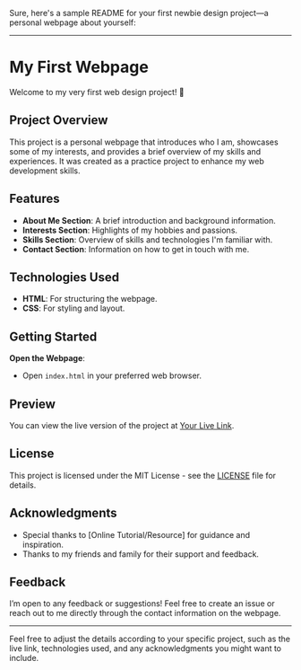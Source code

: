 Sure, here's a sample README for your first newbie design project—a personal webpage about yourself:

---

# My First Webpage

Welcome to my very first web design project! 🎉

## Project Overview

This project is a personal webpage that introduces who I am, showcases some of my interests, and provides a brief overview of my skills and experiences. It was created as a practice project to enhance my web development skills.

## Features

- **About Me Section**: A brief introduction and background information.
- **Interests Section**: Highlights of my hobbies and passions.
- **Skills Section**: Overview of skills and technologies I'm familiar with.
- **Contact Section**: Information on how to get in touch with me.

## Technologies Used

- **HTML**: For structuring the webpage.
- **CSS**: For styling and layout.


## Getting Started

 **Open the Webpage**:
   - Open `index.html` in your preferred web browser.

## Preview

You can view the live version of the project at [Your Live Link](https://your-live-link.com).

## License

This project is licensed under the MIT License - see the [LICENSE](LICENSE) file for details.

## Acknowledgments

- Special thanks to [Online Tutorial/Resource] for guidance and inspiration.
- Thanks to my friends and family for their support and feedback.

## Feedback

I’m open to any feedback or suggestions! Feel free to create an issue or reach out to me directly through the contact information on the webpage.

---

Feel free to adjust the details according to your specific project, such as the live link, technologies used, and any acknowledgments you might want to include.
